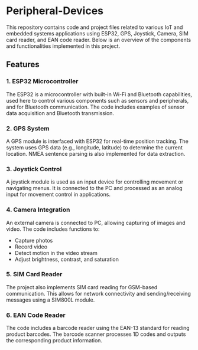 # Peripheral-Devices

This repository contains code and project files related to various IoT and embedded systems applications using ESP32, GPS, Joystick, Camera, SIM card reader, and EAN code reader. Below is an overview of the components and functionalities implemented in this project.

## Features

### 1. ESP32 Microcontroller
The ESP32 is a microcontroller with built-in Wi-Fi and Bluetooth capabilities, used here to control various components such as sensors and peripherals, and for Bluetooth communication. The code includes examples of sensor data acquisition and Bluetooth transmission.

### 2. GPS System
A GPS module is interfaced with ESP32 for real-time position tracking. The system uses GPS data (e.g., longitude, latitude) to determine the current location. NMEA sentence parsing is also implemented for data extraction.

### 3. Joystick Control
A joystick module is used as an input device for controlling movement or navigating menus. It is connected to the PC and processed as an analog input for movement control in applications.

### 4. Camera Integration
An external camera is connected to PC, allowing capturing of images and video. The code includes functions to:
- Capture photos
- Record video
- Detect motion in the video stream
- Adjust brightness, contrast, and saturation

### 5. SIM Card Reader
The project also implements SIM card reading for GSM-based communication. This allows for network connectivity and sending/receiving messages using a SIM800L module.

### 6. EAN Code Reader
The code includes a barcode reader using the EAN-13 standard for reading product barcodes. The barcode scanner processes 1D codes and outputs the corresponding product information.
